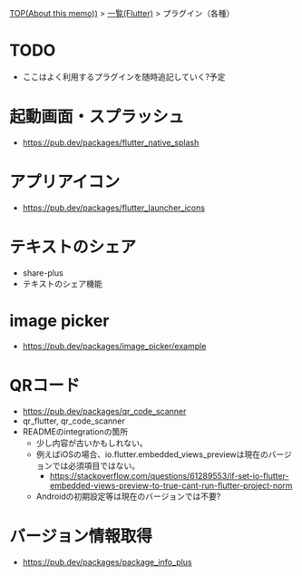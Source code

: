 [TOP(About this memo))](../README.md) > [一覧(Flutter)](./README.md) > プラグイン（各種）


# TODO
* ここはよく利用するプラグインを随時追記していく?予定

# 起動画面・スプラッシュ
* https://pub.dev/packages/flutter_native_splash

# アプリアイコン
* https://pub.dev/packages/flutter_launcher_icons

# テキストのシェア
* share-plus
* テキストのシェア機能

# image picker
* https://pub.dev/packages/image_picker/example

# QRコード
* https://pub.dev/packages/qr_code_scanner
* qr_flutter, qr_code_scanner
* READMEのintegrationの箇所
    * 少し内容が古いかもしれない。
    * 例えばiOSの場合、io.flutter.embedded_views_previewは現在のバージョンでは必須項目ではない。
        * https://stackoverflow.com/questions/61289553/if-set-io-flutter-embedded-views-preview-to-true-cant-run-flutter-project-norm
    * Androidの初期設定等は現在のバージョンでは不要?

# バージョン情報取得
* https://pub.dev/packages/package_info_plus